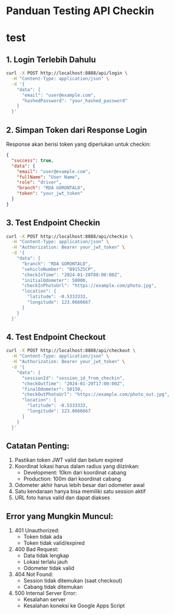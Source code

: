 # Panduan Testing API Checkin 
# test

## 1. Login Terlebih Dahulu
```bash
curl -X POST http://localhost:8888/api/login \
  -H "Content-Type: application/json" \
  -d '{
    "data": {
      "email": "user@example.com",
      "hashedPassword": "your_hashed_password"
    }
  }'
```

## 2. Simpan Token dari Response Login
Response akan berisi token yang diperlukan untuk checkin:
```json
{
  "success": true,
  "data": {
    "email": "user@example.com",
    "fullName": "User Name",
    "role": "driver",
    "branch": "RDA GORONTALO",
    "token": "your_jwt_token"
  }
}
```

## 3. Test Endpoint Checkin
```bash
curl -X POST http://localhost:8888/api/checkin \
  -H "Content-Type: application/json" \
  -H "Authorization: Bearer your_jwt_token" \
  -d '{
    "data": {
      "branch": "RDA GORONTALO",
      "vehicleNumber": "B91525CP",
      "checkInTime": "2024-01-20T08:00:00Z",
      "initialOdometer": 50000,
      "checkInPhotoUrl": "https://example.com/photo.jpg",
      "location": {
        "latitude": -0.5333333,
        "longitude": 123.0666667
      }
    }
  }'
```

## 4. Test Endpoint Checkout
```bash
curl -X POST http://localhost:8888/api/checkout \
  -H "Content-Type: application/json" \
  -H "Authorization: Bearer your_jwt_token" \
  -d '{
    "data": {
      "sessionId": "session_id_from_checkin",
      "checkOutTime": "2024-01-20T17:00:00Z",
      "finalOdometer": 50150,
      "checkOutPhotoUrl": "https://example.com/photo_out.jpg",
      "location": {
        "latitude": -0.5333333,
        "longitude": 123.0666667
      }
    }
  }'
```

## Catatan Penting:
1. Pastikan token JWT valid dan belum expired
2. Koordinat lokasi harus dalam radius yang diizinkan:
   - Development: 10km dari koordinat cabang
   - Production: 100m dari koordinat cabang
3. Odometer akhir harus lebih besar dari odometer awal
4. Satu kendaraan hanya bisa memiliki satu session aktif
5. URL foto harus valid dan dapat diakses

## Error yang Mungkin Muncul:
1. 401 Unauthorized:
   - Token tidak ada
   - Token tidak valid/expired
2. 400 Bad Request:
   - Data tidak lengkap
   - Lokasi terlalu jauh
   - Odometer tidak valid
3. 404 Not Found:
   - Session tidak ditemukan (saat checkout)
   - Cabang tidak ditemukan
4. 500 Internal Server Error:
   - Kesalahan server
   - Kesalahan koneksi ke Google Apps Script
